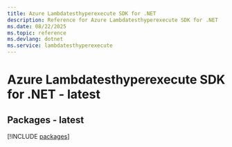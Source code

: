 ```yaml
---
title: Azure Lambdatesthyperexecute SDK for .NET
description: Reference for Azure Lambdatesthyperexecute SDK for .NET
ms.date: 08/22/2025
ms.topic: reference
ms.devlang: dotnet
ms.service: lambdatesthyperexecute
---
```

# Azure Lambdatesthyperexecute SDK for .NET - latest
## Packages - latest
[!INCLUDE [packages](lambdatesthyperexecute-index.md)]